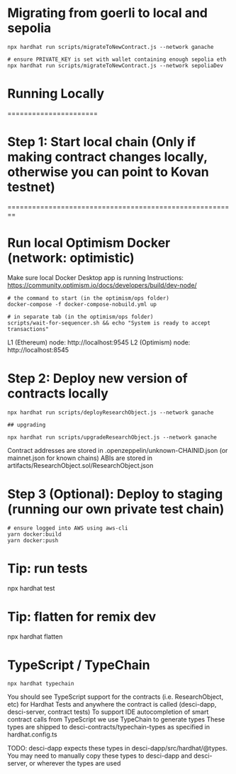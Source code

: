 # Migrating from goerli to local and sepolia

```
npx hardhat run scripts/migrateToNewContract.js --network ganache

# ensure PRIVATE_KEY is set with wallet containing enough sepolia eth
npx hardhat run scripts/migrateToNewContract.js --network sepoliaDev
```

# Running Locally

======================

# Step 1: Start local chain (Only if making contract changes locally, otherwise you can point to Kovan testnet)

========================================================

# Run local Optimism Docker (network: optimistic)

Make sure local Docker Desktop app is running
Instructions: https://community.optimism.io/docs/developers/build/dev-node/

```
# the command to start (in the optimism/ops folder)
docker-compose -f docker-compose-nobuild.yml up

# in separate tab (in the optimism/ops folder)
scripts/wait-for-sequencer.sh && echo "System is ready to accept transactions"
```

L1 (Ethereum) node: http://localhost:9545
L2 (Optimism) node: http://localhost:8545

# Step 2: Deploy new version of contracts locally

```
npx hardhat run scripts/deployResearchObject.js --network ganache

## upgrading

npx hardhat run scripts/upgradeResearchObject.js --network ganache
```

Contract addresses are stored in .openzeppelin/unknown-CHAINID.json (or mainnet.json for known chains)
ABIs are stored in artifacts/ResearchObject.sol/ResearchObject.json

# Step 3 (Optional): Deploy to staging (running our own private test chain)

```
# ensure logged into AWS using aws-cli
yarn docker:build
yarn docker:push
```

# Tip: run tests

npx hardhat test

# Tip: flatten for remix dev

npx hardhat flatten

# TypeScript / TypeChain

```
npx hardhat typechain
```

You should see TypeScript support for the contracts (i.e. ResearchObject, etc) for Hardhat Tests and anywhere the contract is called (desci-dapp, desci-server, contract tests)
To support IDE autocompletion of smart contract calls from TypeScript we use TypeChain to generate types
These types are shipped to desci-contracts/typechain-types as specified in hardhat.config.ts

TODO: desci-dapp expects these types in desci-dapp/src/hardhat/@types. You may need to manually copy these types to desci-dapp and desci-server, or wherever the types are used
